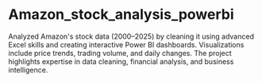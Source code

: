 # Amazon_stock_analysis_powerbi
Analyzed Amazon's stock data (2000–2025) by cleaning it using advanced Excel skills and creating interactive Power BI dashboards. Visualizations include price trends, trading volume, and daily changes. The project highlights expertise in data cleaning, financial analysis, and business intelligence.
